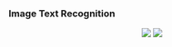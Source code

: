 ### Image Text Recognition ###

<p align="center">
    <img src="https://img.shields.io/badge/python-3.8-orange.svg" />
    <img src="https://img.shields.io/badge/contributions-welcome-orange.svg" />
</p>